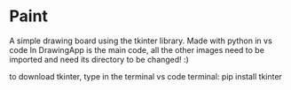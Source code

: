 # Paint
A simple drawing board using the tkinter library. Made with python in vs code
In DrawingApp is the main code, 
all the other images need to be imported and need its directory to be changed! :)

to download tkinter, type in the terminal vs code terminal: pip install tkinter
